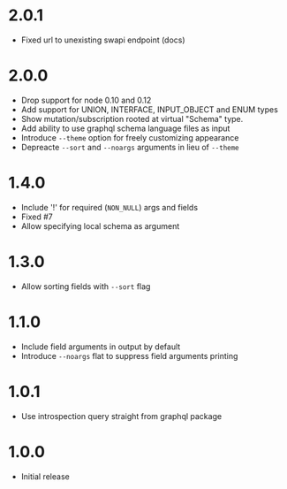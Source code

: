 # 2.0.1

- Fixed url to unexisting swapi endpoint (docs)

# 2.0.0

- Drop support for node 0.10 and 0.12
- Add support for UNION, INTERFACE, INPUT_OBJECT and ENUM types
- Show mutation/subscription rooted at virtual "Schema" type.
- Add ability to use graphql schema language files as input
- Introduce `--theme` option for freely customizing appearance
- Depreacte `--sort` and `--noargs` arguments in lieu of `--theme`

# 1.4.0

- Include '!' for required (`NON_NULL`) args and fields
- Fixed #7
- Allow specifying local schema as argument

# 1.3.0

- Allow sorting fields with `--sort` flag

# 1.1.0

- Include field arguments in output by default
- Introduce `--noargs` flat to suppress field arguments printing

# 1.0.1

- Use introspection query straight from graphql package

# 1.0.0

- Initial release

